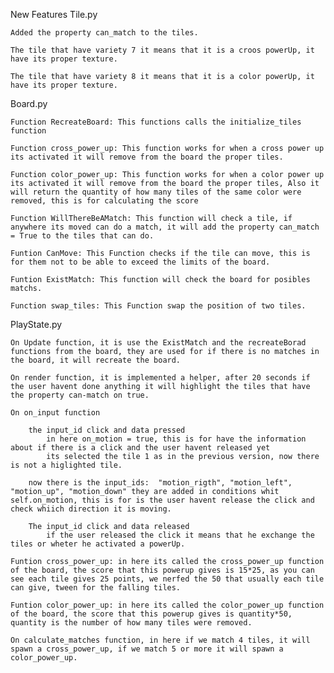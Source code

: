 New Features 
Tile.py

    Added the property can_match to the tiles.

    The tile that have variety 7 it means that it is a croos powerUp, it have its proper texture.

    The tile that have variety 8 it means that it is a color powerUp, it have its proper texture.


Board.py 

    Function RecreateBoard: This functions calls the initialize_tiles function

    Function cross_power_up: This function works for when a cross power up its activated it will remove from the board the proper tiles.

    Function color_power_up: This function works for when a color power up its activated it will remove from the board the proper tiles, Also it will return the quantity of how many tiles of the same color were removed, this is for calculating the score

    Function WillThereBeAMatch: This function will check a tile, if anywhere its moved can do a match, it will add the property can_match = True to the tiles that can do. 

    Funtion CanMove: This Function checks if the tile can move, this is for them not to be able to exceed the limits of the board.

    Funtion ExistMatch: This function will check the board for posibles matchs.

    Function swap_tiles: This Function swap the position of two tiles.

PlayState.py

    On Update function, it is use the ExistMatch and the recreateBorad  functions from the board, they are used for if there is no matches in the board, it will recreate the board.

    On render function, it is implemented a helper, after 20 seconds if the user havent done anything it will highlight the tiles that have the property can-match on true.

    On on_input function

        the input_id click and data pressed
            in here on_motion = true, this is for have the information about if there is a click and the user havent released yet 
            its selected the tile 1 as in the previous version, now there is not a higlighted tile.

        now there is the input_ids:  "motion_rigth", "motion_left", "motion_up", "motion_down" they are added in conditions whit self.on_motion, this is for is the user havent release the click and check whiich direction it is moving.

        The input_id click and data released
            if the user released the click it means that he exchange the tiles or wheter he activated a powerUp.
    
    Funtion cross_power_up: in here its called the cross_power_up function of the board, the score that this powerup gives is 15*25, as you can see each tile gives 25 points, we nerfed the 50 that usually each tile can give, tween for the falling tiles.

    Funtion color_power_up: in here its called the color_power_up function of the board, the score that this powerup gives is quantity*50, quantity is the number of how many tiles were removed.

    On calculate_matches function, in here if we match 4 tiles, it will spawn a cross_power_up, if we match 5 or more it will spawn a color_power_up.